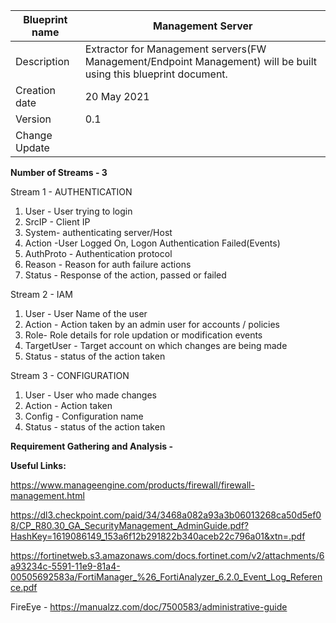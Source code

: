 | Blueprint name          | Management Server                                                                                                |
| ----------------------- | ---------------------------------------------------------------------------------------------------------------- |
| Description             | Extractor for Management servers(FW Management/Endpoint Management) will be built using this blueprint document. |
| Creation date | 20 May 2021                                                                                                      |
| Version                 | 0.1                                                                                                |
| Change Update           |                                                                              |


**Number of Streams - 3**

Stream 1 - AUTHENTICATION 

1. User - User trying to login
2. SrcIP - Client IP
3. System- authenticating server/Host
4. Action -User Logged On, Logon Authentication Failed(Events)
5. AuthProto - Authentication protocol
6. Reason - Reason for auth failure actions
7. Status - Response of the action, passed or failed

Stream 2 - IAM

1. User - User Name of the user
2. Action - Action taken by an admin user for accounts / policies
3. Role- Role details for role updation or modification events
4. TargetUser - Target account on which changes are being made
5. Status - status of the action taken

Stream 3 - CONFIGURATION

1. User - User who made changes
2. Action - Action taken
3. Config - Configuration name
4. Status - status of the action taken

**Requirement Gathering and Analysis -** 

**Useful Links:**

https://www.manageengine.com/products/firewall/firewall-management.html

https://dl3.checkpoint.com/paid/34/3468a082a93a3b06013268ca50d5ef08/CP_R80.30_GA_SecurityManagement_AdminGuide.pdf?HashKey=1619086149_153a6f12b291822b340aceb22c796a01&xtn=.pdf

https://fortinetweb.s3.amazonaws.com/docs.fortinet.com/v2/attachments/6a93234c-5591-11e9-81a4-00505692583a/FortiManager_%26_FortiAnalyzer_6.2.0_Event_Log_Reference.pdf

FireEye - https://manualzz.com/doc/7500583/administrative-guide 
